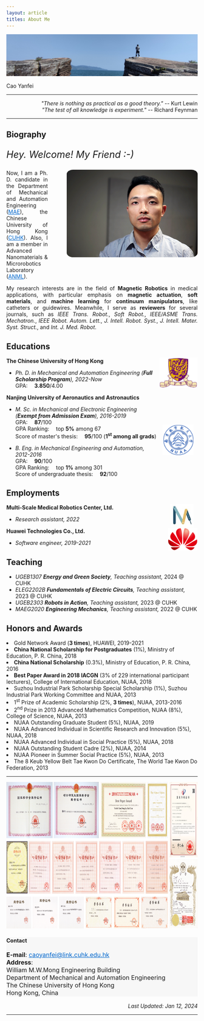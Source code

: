 ```yaml
---
layout: article
titles: About Me
---
```


<div class="image-container">
  <img src="/assets/about/bg.jpg" alt="Background Image">
  <div class="text-overlay">
    <p>Cao Yanfei</p>
  </div>
</div>

<!-- <br>
<br> -->

<hr class="hr-edge-weak-bold">

<p style ="text-align:right;">
<i>"There is nothing as practical as a good theory."</i> -- Kurt Lewin<br>
<i>"The test of all knowledge is experiment."</i> -- Richard Feynman</p>

<hr class="hr-edge-weak-bold">

## Biography

<p style ="text-align:justify;font-size:25px"><i>Hey. Welcome! My Friend :-)</i></p>

<img class="shadow" src="/assets/about/caoyanfei.png" height="230" width="auto" style="border-radius:5%; float: right; margin-left: 50px; margin-right: 0px; margin-bottom: 30px; margin-top: 0px" />

<p style ="text-align:justify;">Now, I am a Ph. D. candidate in the Department of Mechanical and Automation Engineering (<a href="https://www4.mae.cuhk.edu.hk/about-us/" style="color:#0066CC" target="_blank" rel="noopener noreferrer">MAE</a>), the Chinese University of Hong Kong (<a href="https://www.cuhk.edu.hk/chinese/index.html" style="color:#0066CC" target="_blank" rel="noopener noreferrer">CUHK</a>). Also, I am a member in Advanced Nanomaterials & Microrobotics Laboratory (<a href="http://www.cuhklizhanggroup.com/index.php?c=content&a=list&catid=26" style="color:#0066CC" target="_blank" rel="noopener noreferrer">ANML</a>).</p> <!--I have received my M. Sc. degree from Nanjing University of Aeronautics and Astronautics (<a href="https://www.nuaa.edu.cn/479/list.htm" style="color:#0066CC" target="_blank" rel="noopener noreferrer">NUAA</a>) since 2019. During my M. Sc. study, I worked at the College of Mechanical and Electrical Engineering (<a href="http://cmee.nuaa.edu.cn/eng/13604/list.htm" style="color:#0066CC" target="_blank" rel="noopener noreferrer">CMEE</a>), NUAA, in Nanjing, Jiangsu Province, P. R. China. After that, I worked as a software engineer for 2 years or so at Department of Information and Communication Technology, Huawei Technologies Co., Ltd. (<a href="https://www.huawei.com/en/corporate-information" style="color:#0066CC" target="_blank" rel="noopener noreferrer">HUAWEI</a>).<-->

<p style ="text-align:justify;">My research interests are in the field of <b>Magnetic Robotics</b> in medical applications, with particular emphasis on <b>magnetic actuation</b>, <b>soft materials</b>, and <b>machine learning</b> for <b>continuum manipulators</b>, like catheters or guidewires. Meanwhile, I serve as <b>reviewers</b> for several journals, such as <i>IEEE Trans. Robot.</i>, <i>Soft Robot.</i>, <i>IEEE/ASME Trans. Mechatron.</i>, <i>IEEE Robot. Autom. Lett.</i>, <i>J. Intell. Robot. Syst.</i>, <i>J. Intell. Mater. Syst. Struct.</i>, and <i>Int. J. Med. Robot</i>.</p>

<!-- 
## News
- <p style ="text-align:justify;"><b>[Nov. 2021]</b> <font color='red'>I am genuinely seeking an appropriate fully funded PhD position. If you and your team regard me as a strong enough PhD candidate, please do not hesitate to contact me via email-<a href="mailto:caoyanfei@link.cuhk.edu.hk" style="color:#0066CC">caoyanfei@link.cuhk.edu.hk</a>.</font> Really hope to hear from you and desire to be one of your lab members through efforts!</p>
-->

## Educations
<img src="/assets/about/CUHK_logo.jpg" height="80" width="auto" style="float: right; margin-left: 15px" />

**The Chinese University of Hong Kong**
- *Ph. D. in Mechanical and Automation Engineering (**Full Scholarship Program**), 2022-Now*<br/>
GPA:&emsp; **3.850**/4.00<br/>

<img src="/assets/about/NUAA_logo.png" height="80" width="auto" style="float: right; margin-left: 10px; margin-top: 80px; margin-right: 10px" />

**Nanjing University of Aeronautics and Astronautics**
- *M. Sc. in Mechanical and Electronic Engineering (**Exempt from Admission Exam**), 2016-2019*<br/>
GPA:&emsp; **87**/100<br/>
GPA Ranking:&emsp; top **5%** among 67<br/>
Score of master's thesis:&emsp; **95**/100 (**1<sup>st</sup> among all grads**)

- *B. Eng. in Mechanical Engineering and Automation, 2012-2016*<br/>
GPA:&emsp; **90**/100<br/>
GPA Ranking:&emsp; top **1%** among 301<br/>
Score of undergraduate thesis:&emsp; **92**/100

## Employments
<img src="/assets/about/MRC_logo.png" height="60" width="auto" style="float: right; margin-left: 20px; margin-right: 10px" />

**Multi-Scale Medical Robotics Center, Ltd.**
- *Research assistant, 2022*<br/>

<img src="/assets/about/HUAWEI_logo.png" height="60" width="auto" style="float: right; margin-left: 20px" />

**Huawei Technologies Co., Ltd.**
- *Software engineer, 2019-2021*<br/>

## Teaching
- *UGEB1307 **Energy and Green Society**, Teaching assistant,* 2024 @ CUHK
- *ELEG2202B **Fundamentals of Electric Circuits**, Teaching assistant,* 2023 @ CUHK
- *UGEB2303  **Robots in Action**, Teaching assistant,* 2023 @ CUHK
- *MAEG2020  **Engineering Mechanics**, Teaching assistant,* 2022 @ CUHK

## Honors and Awards
<p style ="text-align:justify;">
<li>Gold Network Award (<b>3 times</b>), HUAWEI, 2019-2021</li>
<li><b>China National Scholarship for Postgraduates</b> (1%), Ministry of Education, P. R. China, 2018</li>
<li><b>China National Scholarship</b> (0.3%), Ministry of Education, P. R. China, 2016</li>
<li><b>Best Paper Award in 2018 IACGN</b> (3% of 229 international participant lecturers), College of International Education, NUAA, 2018</li>
<li>Suzhou Industrial Park Scholarship Special Scholarship (1%), Suzhou Industrial Park Working Committee and NUAA, 2013</li>
<li>1<sup>st</sup> Prize of Academic Scholarship (2%, <b>3 times</b>), NUAA, 2013-2016</li>
<li>2<sup>nd</sup> Prize in 2013 Advanced Mathematics Competition, NUAA (8%), College of Science, NUAA, 2013</li>
<li>NUAA Outstanding Graduate Student (5%), NUAA, 2019</li>
<li>NUAA Advanced Individual in Scientific Research and Innovation (5%), NUAA, 2018</li>
<li>NUAA Advanced Individual in Social Practice (5%), NUAA, 2018</li>
<li>NUAA Outstanding Student Cadre (2%), NUAA, 2014</li>
<li>NUAA Pioneer in Summer Social Practice (5%), NUAA, 2013</li>
<li>The 8 Keub Yellow Belt Tae Kwon Do Certificate, The World Tae Kwon Do Federation, 2013</li></p>

<hr class="hr-edge-weak">

<img src="/assets/about/honors and awards.png" height="385" width="auto" />

<!-- 
## Language Certificate
- **TOEFL iBT**&emsp;&emsp; Total Score: 94 (Reading: 28, Listening: 23, Speaking: 18, Writing: 25)
-->

<div class="hero" style="background-color:#f7f7f7; ">
  <div class="hero__content">
    <h4>Contact</h4>
    <p style="font-size: medium;">
      <b>E-mail</b>: <a href="mailto:caoyanfei@link.cuhk.edu.hk" style="color:#0066CC">caoyanfei@link.cuhk.edu.hk</a><br>
      <!--
      <b>Phone</b>: +86 156 5102 3560<br>
      -->
      <b>Address</b>:<br>
      William M.W.Mong Engineering Building<br>
      Department of Mechanical and Automation Engineering<br>
      The Chinese University of Hong Kong<br>
      Hong Kong, China
    </p>
  </div>
</div>

<p style ="text-align:right;"><i>Last Updated: Jan 12, 2024</i></p>

<hr class="hr-edge-weak">